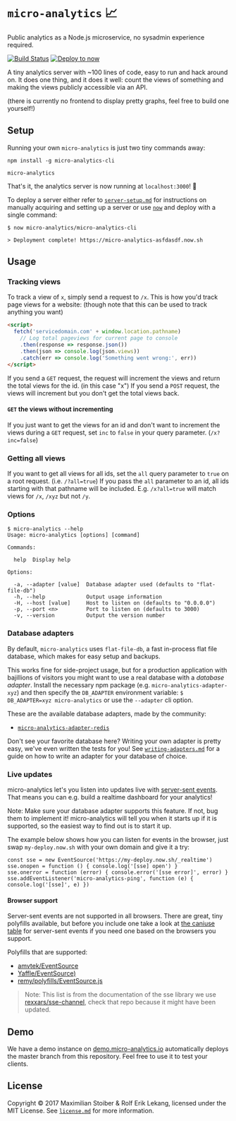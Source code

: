 # `micro-analytics` 📈

Public analytics as a Node.js microservice, no sysadmin experience required.

[![Build Status](https://travis-ci.org/micro-analytics/micro-analytics-cli.svg?branch=master)](https://travis-ci.org/micro-analytics/micro-analytics) [![Deploy to now](https://deploy.now.sh/static/button.svg)](https://deploy.now.sh/?repo=https://github.com/micro-analytics/micro-analytics-cli)


A tiny analytics server with ~100 lines of code, easy to run and hack around on. It does one thing, and it does it well: count the views of something and making the views publicly accessible via an API.

(there is currently no frontend to display pretty graphs, feel free to build one yourself!)

## Setup

Running your own `micro-analytics` is just two tiny commands away:

```
npm install -g micro-analytics-cli

micro-analytics
```

That's it, the analytics server is now running at `localhost:3000`! 🎉

To deploy a server either refer to [`server-setup.md`](./server-setup.md) for instructions on manually acquiring and setting up a server or use [`now`](https://now.sh) and deploy with a single command:

```
$ now micro-analytics/micro-analytics-cli

> Deployment complete! https://micro-analytics-asfdasdf.now.sh
```

## Usage

### Tracking views

To track a view of `x`, simply send a request to `/x`. This is how you'd track page views for a website: (though note that this can be used to track anything you want)

```HTML
<script>
  fetch('servicedomain.com' + window.location.pathname)
    // Log total pageviews for current page to console
    .then(response => response.json())
    .then(json => console.log(json.views))
    .catch(err => console.log('Something went wrong:', err))
</script>
```

If you send a `GET` request, the request will increment the views and return the total views for the id. (in this case "x") If you send a `POST` request, the views will increment but you don't get the total views back.

#### `GET` the views without incrementing

If you just want to get the views for an id and don't want to increment the views during a `GET` request, set `inc` to `false` in your query parameter. (`/x?inc=false`)

### Getting all views

If you want to get all views for all ids, set the `all` query parameter to `true` on a root request. (i.e. `/?all=true`) If you pass the `all` parameter to an id, all ids starting with that pathname will be included. E.g. `/x?all=true` will match views for `/x`, `/xyz` but not `/y`.

### Options

```
$ micro-analytics --help
Usage: micro-analytics [options] [command]

Commands:

  help  Display help

Options:

  -a, --adapter [value]  Database adapter used (defaults to "flat-file-db")
  -h, --help             Output usage information
  -H, --host [value]     Host to listen on (defaults to "0.0.0.0")
  -p, --port <n>         Port to listen on (defaults to 3000)
  -v, --version          Output the version number
```

### Database adapters

By default, `micro-analytics` uses `flat-file-db`, a fast in-process flat file database, which makes for easy setup and backups.

This works fine for side-project usage, but for a production application with bajillions of visitors you might want to use a real database with a _database adapter_. Install the necessary npm package (e.g. `micro-analytics-adapter-xyz`) and then specify the `DB_ADAPTER` environment variable: `$ DB_ADAPTER=xyz micro-analytics` or use the `--adapter` cli option.

These are the available database adapters, made by the community:

- [`micro-analytics-adapter-redis`](https://github.com/relekang/micro-analytics-adapter-redis)

Don't see your favorite database here? Writing your own adapter is pretty easy, we've even written the tests for you! See [`writing-adapters.md`](writing-adapters.md) for a guide on how to write an adapter for your database of choice.

### Live updates

micro-analytics let's you listen into updates live with [server-sent events][].
That means you can e.g. build a realtime dashboard for your analytics!

Note: Make sure your database adapter supports this feature. If not, bug them to implement it!
micro-analytics will tell you when it starts up if it is supported, so the easiest way to find
out is to start it up.

The example below shows how you can listen for events in the browser, just swap
`my-deploy.now.sh` with your own domain and give it a try:

```es6
const sse = new EventSource('https://my-deploy.now.sh/_realtime')
sse.onopen = function () { console.log('[sse] open') }
sse.onerror = function (error) { console.error('[sse error]', error) }
sse.addEventListener('micro-analytics-ping', function (e) { console.log('[sse]', e) })
```

#### Browser support

Server-sent events are not supported in all browsers. There are great, tiny polyfills available, but before you include one take a look at [the caniuse table][] for server-sent events if you need one based on the browsers you support.

Polyfills that are supported:

* [amvtek/EventSource](https://github.com/amvtek/EventSource)
* [Yaffle/EventSource)](https://github.com/Yaffle/EventSource)
* [remy/polyfills/EventSource.js](https://github.com/remy/polyfills/blob/master/EventSource.js)

> Note: This list is from the documentation of the sse library we use [rexxars/sse-channel][], check that repo because it might have been updated.

[server-sent events]: https://developer.mozilla.org/en-US/docs/Web/API/Server-sent_events/Using_server-sent_events
[the caniuse table]: http://caniuse.com/#feat=eventsource
[rexxars/sse-channel]: https://github.com/rexxars/sse-channel

## Demo

We have a demo instance on [demo.micro-analytics.io](https://demo.micro-analytics.io/visited)
automatically deploys the master branch from this repository. Feel free to use it to test
your clients.

## License

Copyright ©️ 2017 Maximilian Stoiber & Rolf Erik Lekang, licensed under the MIT License. See [`license.md`](./license.md) for more information.
